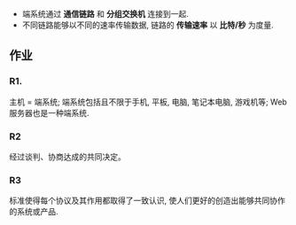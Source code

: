 * 端系统通过 **通信链路** 和 **分组交换机** 连接到一起.
* 不同链路能够以不同的速率传输数据, 链路的 **传输速率** 以 **比特/秒** 为度量.


## 作业

### R1.

主机 = 端系统; 端系统包括且不限于手机, 平板, 电脑, 笔记本电脑, 游戏机等; Web服务器也是一种端系统.

### R2

经过谈判、协商达成的共同决定。

### R3

标准使得每个协议及其作用都取得了一致认识, 使人们更好的创造出能够共同协作的系统或产品.

